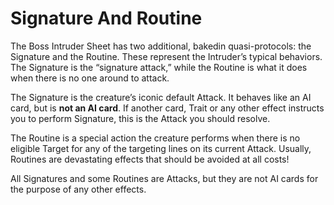 # Signature And Routine

The Boss Intruder Sheet has two additional, bakedin quasi-protocols: the Signature and the Routine.
These represent the Intruder’s typical behaviors.
The Signature is the “signature attack,” while the
Routine is what it does when there is no one around
to attack.

The Signature is the creature’s iconic default Attack. It behaves like an AI card, but is **not an AI
card**. If another card, Trait or any other effect instructs you to perform Signature, this is the Attack
you should resolve.

The Routine is a special action the creature performs when there is no eligible Target for any of the
targeting lines on its current Attack. Usually, Routines are devastating effects that should be avoided
at all costs!

All Signatures and some Routines are Attacks, but
they are not AI cards for the purpose of any other
effects.